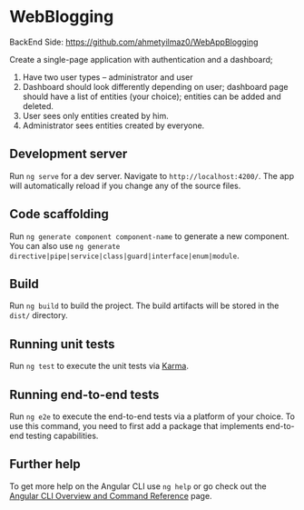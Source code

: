 # WebBlogging

BackEnd Side: https://github.com/ahmetyilmaz0/WebAppBlogging

Create a single-page application with authentication and a dashboard; 
1.	Have two user types – administrator and user
2.	Dashboard should look differently depending on user; dashboard page should have a list of entities (your choice); entities can be added and deleted.
3.	User sees only entities created by him.
4.	Administrator sees entities created by everyone.

## Development server

Run `ng serve` for a dev server. Navigate to `http://localhost:4200/`. The app will automatically reload if you change any of the source files.

## Code scaffolding

Run `ng generate component component-name` to generate a new component. You can also use `ng generate directive|pipe|service|class|guard|interface|enum|module`.

## Build

Run `ng build` to build the project. The build artifacts will be stored in the `dist/` directory.

## Running unit tests

Run `ng test` to execute the unit tests via [Karma](https://karma-runner.github.io).

## Running end-to-end tests

Run `ng e2e` to execute the end-to-end tests via a platform of your choice. To use this command, you need to first add a package that implements end-to-end testing capabilities.

## Further help

To get more help on the Angular CLI use `ng help` or go check out the [Angular CLI Overview and Command Reference](https://angular.io/cli) page.
